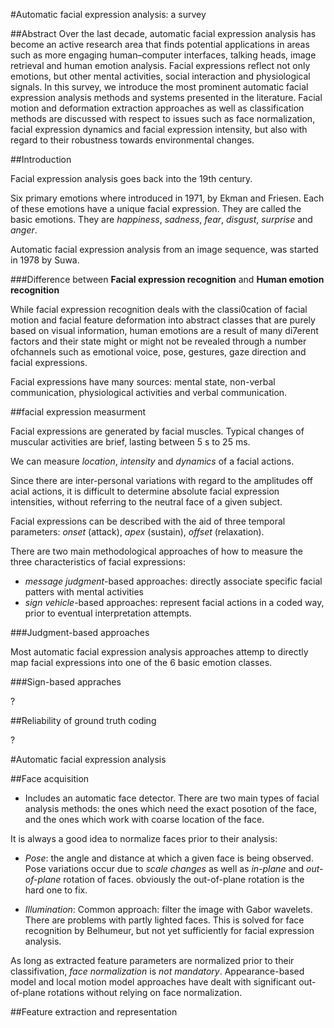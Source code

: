 #Automatic facial expression analysis: a survey

##Abstract
Over the last decade, automatic facial expression analysis has become an active research area that finds potential applications in areas such as more engaging human–computer interfaces, talking heads, image retrieval and human emotion analysis. Facial expressions reflect not only emotions, but other mental activities, social interaction and physiological signals. In this survey, we introduce the most prominent automatic facial expression analysis methods and systems presented in the literature. Facial motion and deformation extraction approaches as well as classification methods are discussed with respect to issues such as face normalization, facial expression dynamics and facial expression intensity, but also with regard to their robustness towards environmental changes.

##Introduction

Facial expression analysis goes back into the 19th century.

Six primary emotions where introduced in 1971, by Ekman and Friesen. Each of these emotions have a unique facial expression. They are called the basic emotions.
They are *happiness*, *sadness*, *fear*, *disgust*, *surprise* and *anger*.

Automatic facial expression analysis from an image sequence, was started in 1978 by Suwa.

###Difference between **Facial expression recognition** and **Human emotion recognition**

While facial expression recognition deals with the classi0cation of facial motion and facial feature deformation into abstract classes that are purely based on visual information, human emotions are a result of many di7erent factors and their state might or might not be revealed through a number ofchannels such as emotional voice, pose, gestures, gaze direction and facial expressions.

Facial expressions have many sources: mental state, non-verbal communication, physiological activities and verbal communication.

##facial expression measurment

Facial expressions are generated by facial muscles.
Typical changes of muscular activities are brief, lasting between 5 s to 25 ms.

We can measure _location_, _intensity_ and _dynamics_ of a facial actions.

Since there are inter-personal variations with regard to the amplitudes off acial actions, it is difficult to determine absolute facial expression intensities, without referring to the neutral face of a given subject.

Facial expressions can be described with the aid of three temporal parameters: _onset_ (attack), _apex_ (sustain), _offset_ (relaxation).

There are two main methodological approaches of how to measure the three characteristics of facial expressions:

* _message judgment_-based approaches: directly associate specific facial patters with mental activities
* _sign vehicle_-based approaches: represent facial actions in a coded way, prior to eventual interpretation attempts.

###Judgment-based approaches

Most automatic facial expression analysis approaches attemp to directly map facial expressions into one of the 6 basic emotion classes.

###Sign-based appraches

?

##Reliability of ground truth coding

?

#Automatic facial expression analysis

##Face acquisition

* Includes an automatic face detector.
There are two main types of facial analysis methods: the ones which need the exact posotion of the face, and the ones which work with coarse location of the face.

It is always a good idea to normalize faces prior to their analysis:
  * _Pose_: the angle and distance at which a given face is being observed.
  Pose variations occur due to *scale changes* as well as *in-plane* and *out-of-plane* rotation of faces.
  obviously the out-of-plane rotation is the hard one to fix.

  * _Illumination_: Common approach: filter the image with Gabor wavelets.
  There are problems with partly lighted faces. This is solved for face recognition by Belhumeur, but not yet sufficiently for facial expression analysis.

As long as extracted feature parameters are normalized prior to their classifivation, _face normalization_ is _not mandatory_. Appearance-based model and local motion model approaches have dealt with significant out-of-plane rotations without relying on face normalization.

##Feature extraction and representation

